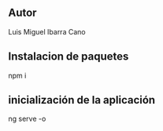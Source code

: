## Autor

Luis Miguel Ibarra Cano

## Instalacion de paquetes
npm i

## inicialización de la aplicación
ng serve -o
